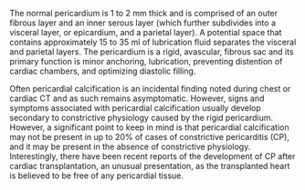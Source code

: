 The normal pericardium is 1 to 2 mm thick and is comprised of an outer fibrous layer and an inner serous layer (which further subdivides into a visceral layer, or epicardium, and a parietal layer). A potential space that contains approximately 15 to 35 ml of lubrication fluid separates the visceral and parietal layers. The pericardium is a rigid, avascular, fibrous sac and its primary function is minor anchoring, lubrication, preventing distention of cardiac chambers, and optimizing diastolic filling.

Often pericardial calcification is an incidental finding noted during chest or cardiac CT and as such remains asymptomatic. However, signs and symptoms associated with pericardial calcification usually develop secondary to constrictive physiology caused by the rigid pericardium. However, a significant point to keep in mind is that pericardial calcification may not be present in up to 20% of cases of constrictive pericarditis (CP), and it may be present in the absence of constrictive physiology. Interestingly, there have been recent reports of the development of CP after cardiac transplantation, an unusual presentation, as the transplanted heart is believed to be free of any pericardial tissue.